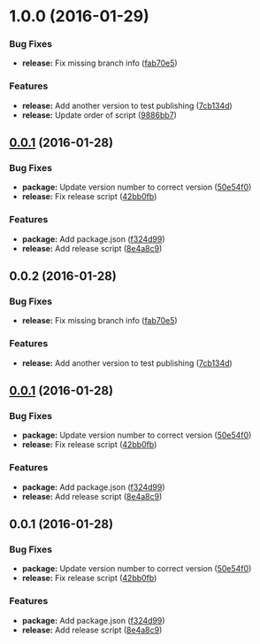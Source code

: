 <a name="1.0.0"></a>
# 1.0.0 (2016-01-29)


### Bug Fixes

* **release:** Fix missing branch info ([fab70e5](https://github.com/psyrendust/release-test/commit/fab70e5))

### Features

* **release:** Add another version to test publishing ([7cb134d](https://github.com/psyrendust/release-test/commit/7cb134d))
* **release:** Update order of script ([9886bb7](https://github.com/psyrendust/release-test/commit/9886bb7))



<a name="0.0.1"></a>
## [0.0.1](https://github.com/psyrendust/release-test/compare/8e4a8c9...v0.0.1) (2016-01-28)


### Bug Fixes

* **package:** Update version number to correct version ([50e54f0](https://github.com/psyrendust/release-test/commit/50e54f0))
* **release:** Fix release script ([42bb0fb](https://github.com/psyrendust/release-test/commit/42bb0fb))

### Features

* **package:** Add package.json ([f324d99](https://github.com/psyrendust/release-test/commit/f324d99))
* **release:** Add release script ([8e4a8c9](https://github.com/psyrendust/release-test/commit/8e4a8c9))



<a name="0.0.2"></a>
## 0.0.2 (2016-01-28)


### Bug Fixes

* **release:** Fix missing branch info ([fab70e5](https://github.com/psyrendust/release-test/commit/fab70e5))

### Features

* **release:** Add another version to test publishing ([7cb134d](https://github.com/psyrendust/release-test/commit/7cb134d))



<a name="0.0.1"></a>
## [0.0.1](https://github.com/psyrendust/release-test/compare/8e4a8c9...v0.0.1) (2016-01-28)


### Bug Fixes

* **package:** Update version number to correct version ([50e54f0](https://github.com/psyrendust/release-test/commit/50e54f0))
* **release:** Fix release script ([42bb0fb](https://github.com/psyrendust/release-test/commit/42bb0fb))

### Features

* **package:** Add package.json ([f324d99](https://github.com/psyrendust/release-test/commit/f324d99))
* **release:** Add release script ([8e4a8c9](https://github.com/psyrendust/release-test/commit/8e4a8c9))



<a name="0.0.1"></a>
## 0.0.1 (2016-01-28)


### Bug Fixes

* **package:** Update version number to correct version ([50e54f0](https://github.com/psyrendust/release-test/commit/50e54f0))
* **release:** Fix release script ([42bb0fb](https://github.com/psyrendust/release-test/commit/42bb0fb))

### Features

* **package:** Add package.json ([f324d99](https://github.com/psyrendust/release-test/commit/f324d99))
* **release:** Add release script ([8e4a8c9](https://github.com/psyrendust/release-test/commit/8e4a8c9))



